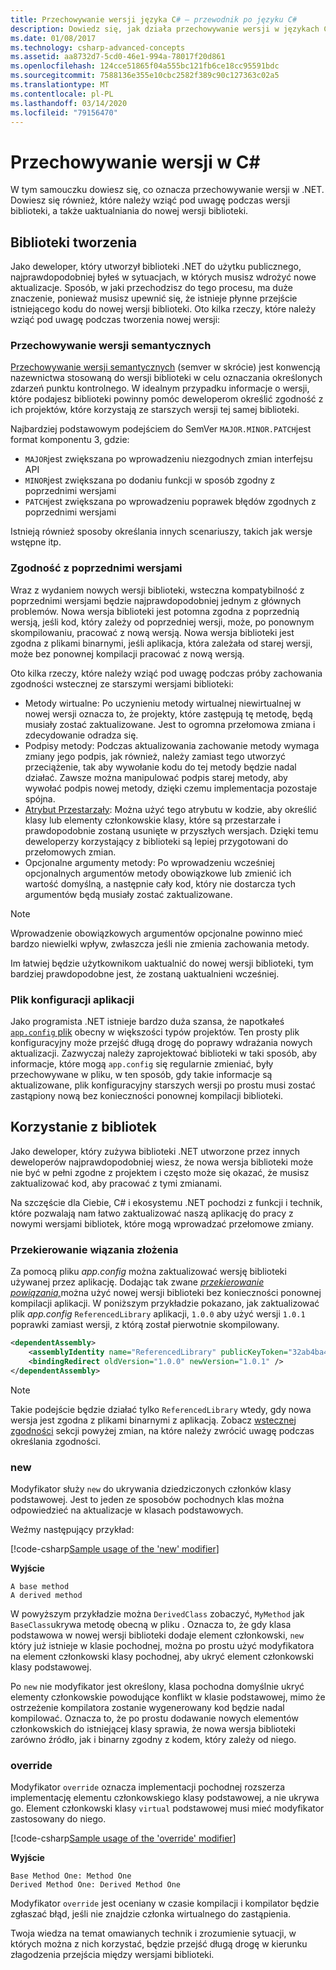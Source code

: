 ```yaml
---
title: Przechowywanie wersji języka C# — przewodnik po języku C#
description: Dowiedz się, jak działa przechowywanie wersji w językach C# i .NET
ms.date: 01/08/2017
ms.technology: csharp-advanced-concepts
ms.assetid: aa8732d7-5cd0-46e1-994a-78017f20d861
ms.openlocfilehash: 124cce51865f04a555bc121fb6ce18cc95591bdc
ms.sourcegitcommit: 7588136e355e10cbc2582f389c90c127363c02a5
ms.translationtype: MT
ms.contentlocale: pl-PL
ms.lasthandoff: 03/14/2020
ms.locfileid: "79156470"
---
```

# <a name="versioning-in-c"></a>Przechowywanie wersji w C\#

W tym samouczku dowiesz się, co oznacza przechowywanie wersji w .NET. Dowiesz się również, które należy wziąć pod uwagę podczas wersji biblioteki, a także uaktualniania do nowej wersji biblioteki.

## <a name="authoring-libraries"></a>Biblioteki tworzenia

Jako deweloper, który utworzył biblioteki .NET do użytku publicznego, najprawdopodobniej byłeś w sytuacjach, w których musisz wdrożyć nowe aktualizacje. Sposób, w jaki przechodzisz do tego procesu, ma duże znaczenie, ponieważ musisz upewnić się, że istnieje płynne przejście istniejącego kodu do nowej wersji biblioteki. Oto kilka rzeczy, które należy wziąć pod uwagę podczas tworzenia nowej wersji:

### <a name="semantic-versioning"></a>Przechowywanie wersji semantycznych

[Przechowywanie wersji semantycznych](https://semver.org/) (semver w skrócie) jest konwencją nazewnictwa stosowaną do wersji biblioteki w celu oznaczania określonych zdarzeń punktu kontrolnego.
W idealnym przypadku informacje o wersji, które podajesz biblioteki powinny pomóc deweloperom określić zgodność z ich projektów, które korzystają ze starszych wersji tej samej biblioteki.

Najbardziej podstawowym podejściem do SemVer `MAJOR.MINOR.PATCH`jest format komponentu 3, gdzie:

- `MAJOR`jest zwiększana po wprowadzeniu niezgodnych zmian interfejsu API
- `MINOR`jest zwiększana po dodaniu funkcji w sposób zgodny z poprzednimi wersjami
- `PATCH`jest zwiększana po wprowadzeniu poprawek błędów zgodnych z poprzednimi wersjami

Istnieją również sposoby określania innych scenariuszy, takich jak wersje wstępne itp.

### <a name="backwards-compatibility"></a>Zgodność z poprzednimi wersjami

Wraz z wydaniem nowych wersji biblioteki, wsteczna kompatybilność z poprzednimi wersjami będzie najprawdopodobniej jednym z głównych problemów.
Nowa wersja biblioteki jest potomna zgodna z poprzednią wersją, jeśli kod, który zależy od poprzedniej wersji, może, po ponownym skompilowaniu, pracować z nową wersją.
Nowa wersja biblioteki jest zgodna z plikami binarnymi, jeśli aplikacja, która zależała od starej wersji, może bez ponownej kompilacji pracować z nową wersją.

Oto kilka rzeczy, które należy wziąć pod uwagę podczas próby zachowania zgodności wstecznej ze starszymi wersjami biblioteki:

- Metody wirtualne: Po uczynieniu metody wirtualnej niewirtualnej w nowej wersji oznacza to, że projekty, które zastępują tę metodę, będą musiały zostać zaktualizowane. Jest to ogromna przełomowa zmiana i zdecydowanie odradza się.
- Podpisy metody: Podczas aktualizowania zachowanie metody wymaga zmiany jego podpis, jak również, należy zamiast tego utworzyć przeciążenie, tak aby wywołanie kodu do tej metody będzie nadal działać.
Zawsze można manipulować podpis starej metody, aby wywołać podpis nowej metody, dzięki czemu implementacja pozostaje spójna.
- [Atrybut Przestarzały](programming-guide/concepts/attributes/common-attributes.md#Obsolete): Można użyć tego atrybutu w kodzie, aby określić klasy lub elementy członkowskie klasy, które są przestarzałe i prawdopodobnie zostaną usunięte w przyszłych wersjach. Dzięki temu deweloperzy korzystający z biblioteki są lepiej przygotowani do przełomowych zmian.
- Opcjonalne argumenty metody: Po wprowadzeniu wcześniej opcjonalnych argumentów metody obowiązkowe lub zmienić ich wartość domyślną, a następnie cały kod, który nie dostarcza tych argumentów będą musiały zostać zaktualizowane.

> [!NOTE]
> Wprowadzenie obowiązkowych argumentów opcjonalne powinno mieć bardzo niewielki wpływ, zwłaszcza jeśli nie zmienia zachowania metody.

Im łatwiej będzie użytkownikom uaktualnić do nowej wersji biblioteki, tym bardziej prawdopodobne jest, że zostaną uaktualnieni wcześniej.

### <a name="application-configuration-file"></a>Plik konfiguracji aplikacji

Jako programista .NET istnieje bardzo duża szansa, że napotkałeś [ `app.config` plik](../framework/configure-apps/file-schema/index.md) obecny w większości typów projektów.
Ten prosty plik konfiguracyjny może przejść długą drogę do poprawy wdrażania nowych aktualizacji. Zazwyczaj należy zaprojektować biblioteki w taki sposób, aby informacje, które mogą `app.config` się regularnie zmieniać, były przechowywane w pliku, w ten sposób, gdy takie informacje są aktualizowane, plik konfiguracyjny starszych wersji po prostu musi zostać zastąpiony nową bez konieczności ponownej kompilacji biblioteki.

## <a name="consuming-libraries"></a>Korzystanie z bibliotek

Jako deweloper, który zużywa biblioteki .NET utworzone przez innych deweloperów najprawdopodobniej wiesz, że nowa wersja biblioteki może nie być w pełni zgodne z projektem i często może się okazać, że musisz zaktualizować kod, aby pracować z tymi zmianami.

Na szczęście dla Ciebie, C# i ekosystemu .NET pochodzi z funkcji i technik, które pozwalają nam łatwo zaktualizować naszą aplikację do pracy z nowymi wersjami bibliotek, które mogą wprowadzać przełomowe zmiany.

### <a name="assembly-binding-redirection"></a>Przekierowanie wiązania złożenia

Za pomocą pliku *app.config* można zaktualizować wersję biblioteki używanej przez aplikację. Dodając tak zwane [*przekierowanie powiązania,*](../framework/configure-apps/redirect-assembly-versions.md)można użyć nowej wersji biblioteki bez konieczności ponownej kompilacji aplikacji. W poniższym przykładzie pokazano, jak zaktualizować plik *app.config* `ReferencedLibrary` aplikacji, `1.0.0` aby użyć wersji `1.0.1` poprawki zamiast wersji, z którą został pierwotnie skompilowany.

```xml
<dependentAssembly>
    <assemblyIdentity name="ReferencedLibrary" publicKeyToken="32ab4ba45e0a69a1" culture="en-us" />
    <bindingRedirect oldVersion="1.0.0" newVersion="1.0.1" />
</dependentAssembly>
```

> [!NOTE]
> Takie podejście będzie działać tylko `ReferencedLibrary` wtedy, gdy nowa wersja jest zgodna z plikami binarnymi z aplikacją.
> Zobacz [wstecznej zgodności](#backwards-compatibility) sekcji powyżej zmian, na które należy zwrócić uwagę podczas określania zgodności.

### <a name="new"></a>new

Modyfikator służy `new` do ukrywania dziedziczonych członków klasy podstawowej. Jest to jeden ze sposobów pochodnych klas można odpowiedzieć na aktualizacje w klasach podstawowych.

Weźmy następujący przykład:

[!code-csharp[Sample usage of the 'new' modifier](~/samples/snippets/csharp/versioning/new/Program.cs#sample)]

**Wyjście**

```console
A base method
A derived method
```

W powyższym przykładzie można `DerivedClass` zobaczyć, `MyMethod` jak `BaseClass`ukrywa metodę obecną w pliku .
Oznacza to, że gdy klasa podstawowa w nowej wersji biblioteki dodaje element członkowski, `new` który już istnieje w klasie pochodnej, można po prostu użyć modyfikatora na element członkowski klasy pochodnej, aby ukryć element członkowski klasy podstawowej.

Po `new` nie modyfikator jest określony, klasa pochodna domyślnie ukryć elementy członkowskie powodujące konflikt w klasie podstawowej, mimo że ostrzeżenie kompilatora zostanie wygenerowany kod będzie nadal kompilować. Oznacza to, że po prostu dodawanie nowych elementów członkowskich do istniejącej klasy sprawia, że nowa wersja biblioteki zarówno źródło, jak i binarny zgodny z kodem, który zależy od niego.

### <a name="override"></a>override

Modyfikator `override` oznacza implementacji pochodnej rozszerza implementację elementu członkowskiego klasy podstawowej, a nie ukrywa go. Element członkowski klasy `virtual` podstawowej musi mieć modyfikator zastosowany do niego.

[!code-csharp[Sample usage of the 'override' modifier](../../samples/snippets/csharp/versioning/override/Program.cs#sample)]

**Wyjście**

```console
Base Method One: Method One
Derived Method One: Derived Method One
```

Modyfikator `override` jest oceniany w czasie kompilacji i kompilator będzie zgłaszać błąd, jeśli nie znajdzie członka wirtualnego do zastąpienia.

Twoja wiedza na temat omawianych technik i zrozumienie sytuacji, w których można z nich korzystać, będzie przejść długą drogę w kierunku złagodzenia przejścia między wersjami biblioteki.
